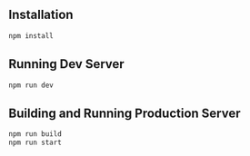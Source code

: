 

## Installation

```bash
npm install
```

## Running Dev Server

```bash
npm run dev
```

## Building and Running Production Server

```bash
npm run build
npm run start
```

